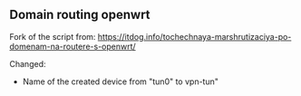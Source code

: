 ## Domain routing openwrt

Fork of the script from:
https://itdog.info/tochechnaya-marshrutizaciya-po-domenam-na-routere-s-openwrt/


Changed:
- Name of the created device from "tun0" to vpn-tun"
